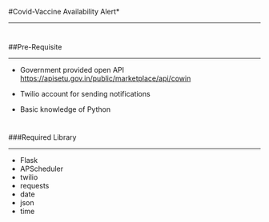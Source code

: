 #Covid-Vaccine Availability Alert*
***
#
##Pre-Requisite
***
* Government provided open API https://apisetu.gov.in/public/marketplace/api/cowin

* Twilio account for sending notifications

* Basic knowledge of Python 
#
###Required Library
***
* Flask 
* APScheduler
* twilio
* requests
* date
* json
* time

